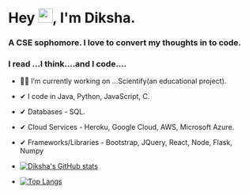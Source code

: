 # Hey <img src="https://github.com/TheDudeThatCode/TheDudeThatCode/blob/master/Assets/Hi.gif" width="29px">, I'm Diksha.
### A CSE sophomore. I love to convert my thoughts in to code.
### I read ...I think....and I code....
- 👩‍💻 I’m currently working on ...Scientify(an educational project).
- ✔ I code in Java, Python, JavaScript, C.
- ✔ Databases - SQL.
- ✔ Cloud Services - Heroku, Google Cloud, AWS, Microsoft Azure.
- ✔ Frameworks/Libraries - Bootstrap, JQuery, React, Node, Flask, Numpy 

- [![Diksha's GitHub stats](https://github-readme-stats.vercel.app/api?username=diksharai9&show_icons=true&theme=radical)
](https://github.com/diksharai9/github-readme-stats)






- [![Top Langs](https://github-readme-stats.vercel.app/api/top-langs/?username=diksharai9&layout=compact&show_icons=true&theme=radical)
](https://github.com/diksharai9/github-readme-stats)



<!--
**diksharai9/diksharai9** is a ✨ _special_ ✨ repository because its `README.md` (this file) appears on your GitHub profile.

Here are some ideas to get you started:


- 🌱 I’m currently learning ...
- 👯 I’m looking to collaborate on ...
- 🤔 I’m looking for help with ...
- 💬 Ask me about ...
- 📫 How to reach me: ...

- ⚡ Fun fact: ...
-->
